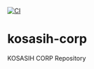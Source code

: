 [![CI](https://github.com/KOSASIH-CORP/kosasih-corp/actions/workflows/blank.yml/badge.svg)](https://github.com/KOSASIH-CORP/kosasih-corp/actions/workflows/blank.yml)

# kosasih-corp
KOSASIH CORP Repository
